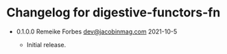 # Changelog for digestive-functors-fn

* 0.1.0.0 Remeike Forbes <dev@jacobinmag.com> 2021-10-5

  - Initial release.
